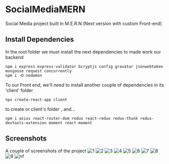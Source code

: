 # SocialMediaMERN
Social Media project built in M.E.R.N 
(Next version with custom Front-end)

## Install Dependencies
In the root folder we must install the next dependencies to made work our backend 
```
npm i express express-validator bcryptjs config gravatar jsonwebtoken mongoose request concurrently
npm i -D nodemon
```

To our Front end, we'll need to install another couple of dependencies in its 'client' folder
```
npx create-react-app client 
```
to create or client's folder , and...
```
npm i axios react-router-dom redux react-redux redux-thunk redux-devtools-extension moment react-moment
```

## Screenshots
A couple of screenshots of the project
![1](https://user-images.githubusercontent.com/32788331/99722717-5b0ba580-2ab1-11eb-95eb-1d048c6926d4.JPG)
![2](https://user-images.githubusercontent.com/32788331/99722718-5ba43c00-2ab1-11eb-84bd-004f13cf2c12.JPG)
![3](https://user-images.githubusercontent.com/32788331/99722719-5ba43c00-2ab1-11eb-920b-d900e1f241ae.JPG)
![4](https://user-images.githubusercontent.com/32788331/99722721-5c3cd280-2ab1-11eb-834b-fc5b2e45ee32.JPG)
![5](https://user-images.githubusercontent.com/32788331/99722722-5c3cd280-2ab1-11eb-9f13-faa3c26be502.JPG)
![6](https://user-images.githubusercontent.com/32788331/99722724-5cd56900-2ab1-11eb-8a12-2087419ccf8e.JPG)
![7](https://user-images.githubusercontent.com/32788331/99722725-5cd56900-2ab1-11eb-9990-3f25abb0bfdd.JPG)
![8](https://user-images.githubusercontent.com/32788331/99722726-5cd56900-2ab1-11eb-88bb-41c3662ade4a.JPG)
![9](https://user-images.githubusercontent.com/32788331/99722727-5d6dff80-2ab1-11eb-9857-50da5fcf79ab.JPG)
![nf](https://user-images.githubusercontent.com/32788331/99722728-5d6dff80-2ab1-11eb-90f1-6814c26ec436.JPG)
